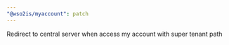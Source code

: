 ```yaml
---
"@wso2is/myaccount": patch
---
```


Redirect to central server when access my account with super tenant path
